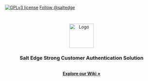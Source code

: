 [![GPLv3 license](https://img.shields.io/badge/License-GPLv3-blue.svg)](http://perso.crans.org/besson/LICENSE.html)
<a href="https://twitter.com/saltedge?ref_src=twsrc%5Etfw" class="twitter-follow-button" data-lang="en" data-dnt="true" data-show-count="false">Follow @saltedge</a><script async src="https://platform.twitter.com/widgets.js" charset="utf-8"></script>

<br />
<p align="center">
  <a href="https://git.saltedge.com/authenticator/authenticator-identity-service/">
    <img src="logo.png" alt="Logo" width="80" height="80">
  </a>
  <h3 align="center">Salt Edge Strong Customer Authentication Solution</h3>
  <p align="center">
    <br />
    <a href="https://github.com/saltedge/Best-README-Template"><strong>Explore our Wiki »</strong></a>
    <br />
    <br />
  </p>
</p>
